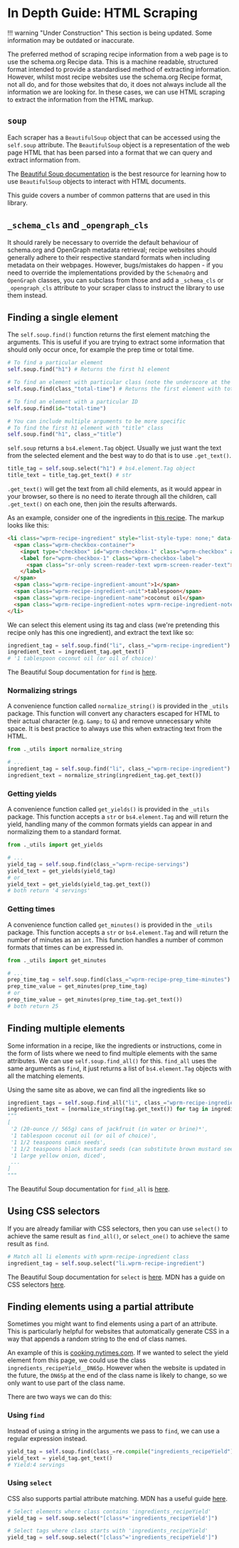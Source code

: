 # In Depth Guide: HTML Scraping

!!! warning "Under Construction"
    This section is being updated. Some information may be outdated or inaccurate.

The preferred method of scraping recipe information from a web page is to use the schema.org
Recipe data. This is a machine readable, structured format intended to provide a standardised
method of extracting information. However, whilst most recipe websites use the schema.org Recipe
format, not all do, and for those websites that do, it does not always include all the information
we are looking for. In these cases, we can use HTML scraping to extract the information from
the HTML markup.

## `soup`

Each scraper has a `BeautifulSoup` object that can be accessed using the `self.soup` attribute.
The `BeautifulSoup` object is a representation of the web page HTML that has been parsed into a
format that we can query and extract information from.

The [Beautiful Soup documentation](https://www.crummy.com/software/BeautifulSoup/bs4/doc/) is the best resource for learning how to use `BeautifulSoup`
objects to interact with HTML documents.

This guide covers a number of common patterns that are used in this library.

## `_schema_cls` and `_opengraph_cls`

It should rarely be necessary to override the default behaviour of schema.org and OpenGraph
metadata retrieval; recipe websites should generally adhere to their respective standard formats
when including metadata on their webpages.  However, bugs/mistakes do happen - if you need to
override the implementations provided by the `SchemaOrg` and `OpenGraph` classes, you can subclass
from those and add a `_schema_cls` or `_opengraph_cls` attribute to your scraper class to instruct
the library to use them instead.

## Finding a single element

The `self.soup.find()` function returns the first element matching the arguments. This is useful if
you are trying to extract some information that should only occur once, for example the prep time
or total time.

```python
# To find a particular element
self.soup.find("h1") # Returns the first h1 element

# To find an element with particular class (note the underscore at the end of class_)
self.soup.find(class_"total-time") # Returns the first element with total-time class.

# To find an element with a particular ID
self.soup.find(id="total-time")

# You can include multiple arguments to be more specific
# To find the first h1 element with "title" class
self.soup.find("h1", class_="title")
```

`self.soup` returns a `bs4.element.Tag` object. Usually we just want the text from the selected
element and the best way to do that is to use `.get_text()`.

```python
title_tag = self.soup.select("h1") # bs4.element.Tag object
title_text = title_tag.get_text() # str
```

`.get_text()` will get the text from all child elements, as it would appear in your browser, so
there is no need to iterate through all the children, call `.get_text()` on each one, then join
the results afterwards.

As an example, consider one of the ingredients in [this recipe](https://rainbowplantlife.com/instant-pot-jackfruit-curry/#wprm-recipe-container-5618). The markup looks like this:

```html
<li class="wprm-recipe-ingredient" style="list-style-type: none;" data-uid="0">
  <span class="wprm-checkbox-container">
    <input type="checkbox" id="wprm-checkbox-1" class="wprm-checkbox" aria-label="&nbsp;1 tablespoon coconut oil (or oil of choice)">
    <label for="wprm-checkbox-1" class="wprm-checkbox-label">
      <span class="sr-only screen-reader-text wprm-screen-reader-text">▢ </span>
    </label>
  </span>
  <span class="wprm-recipe-ingredient-amount">1</span>
  <span class="wprm-recipe-ingredient-unit">tablespoon</span>
  <span class="wprm-recipe-ingredient-name">coconut oil</span>
  <span class="wprm-recipe-ingredient-notes wprm-recipe-ingredient-notes-normal">(or oil of choice)</span>
</li>
```

We can select this element using its tag and class (we're pretending this recipe only has this one
ingredient), and extract the text like so:

```python
ingredient_tag = self.soup.find("li", class_="wprm-recipe-ingredient")
ingredient_text = ingredient_tag.get_text()
# '1 tablespoon coconut oil (or oil of choice)'
```

The Beautiful Soup documentation for `find` is [here](https://www.crummy.com/software/BeautifulSoup/bs4/doc/#find).

### Normalizing strings

A convenience function called `normalize_string()` is provided in the `_utils` package. This
function will convert any characters escaped for HTML to their actual character (e.g. `&amp;`
to `&`) and remove unnecessary white space. It is best practice to always use this when extracting
text from the HTML.

```python
from ._utils import normalize_string

# ...
ingredient_tag = self.soup.find("li", class_="wprm-recipe-ingredient")
ingredient_text = normalize_string(ingredient_tag.get_text())
```

### Getting yields

A convenience function called `get_yields()` is provided in the `_utils` package. This function
accepts a `str` or `bs4.element.Tag` and will return the yield, handling many of the common
formats yields can appear in and normalizing them to a standard format.

```python
from ._utils import get_yields

# ...
yield_tag = self.soup.find(class_="wprm-recipe-servings")
yield_text = get_yields(yield_tag)
# or
yield_text = get_yields(yield_tag.get_text())
# both return '4 servings'
```

### Getting times

A convenience function called `get_minutes()` is provided in the `_utils` package. This function
accepts a `str` or `bs4.element.Tag` and will return the number of minutes as an `int`. This
function handles a number of common formats that times can be expressed in.

```python
from ._utils import get_minutes

# ...
prep_time_tag = self.soup.find(class_="wprm-recipe-prep_time-minutes")
prep_time_value = get_minutes(prep_time_tag)
# or
prep_time_value = get_minutes(prep_time_tag.get_text())
# both return 25
```

## Finding multiple elements

Some information in a recipe, like the ingredients or instructions, come in the form of lists where
we need to find multiple elements with the same attributes. We can use `self.soup.find_all()` for
this. `find_all` uses the same arguments as `find`, it just returns a list of `bs4.element.Tag`
objects with all the matching elements.

Using the same site as above, we can find all the ingredients like so

```python
ingredient_tags = self.soup.find_all("li", class_="wprm-recipe-ingredient")
ingredients_text = [normalize_string(tag.get_text()) for tag in ingredient_tags]
"""
[
 '2 (20-ounce // 565g) cans of jackfruit (in water or brine)*',
 '1 tablespoon coconut oil (or oil of choice)',
 '1 1/2 teaspoons cumin seeds',
 '1 1/2 teaspoons black mustard seeds (can substitute brown mustard seeds)',
 '1 large yellow onion, diced',
 ...
]
"""
```

The Beautiful Soup documentation for `find_all` is [here](https://www.crummy.com/software/BeautifulSoup/bs4/doc/#find-all).

## Using CSS selectors

If you are already familiar with CSS selectors, then you can use `select()` to achieve the same
result as `find_all()`, or `select_one()` to achieve the same result as `find`.

```python
# Match all li elements with wprm-recipe-ingredient class
ingredient_tag = self.soup.select("li.wprm-recipe-ingredient")
```

The Beautiful Soup documentation for `select` is [here](https://www.crummy.com/software/BeautifulSoup/bs4/doc/#css-selectors-through-the-css-property). MDN has a guide on
CSS selectors [here](https://developer.mozilla.org/en-US/docs/Learn/CSS/Building_blocks/Selectors).

## Finding elements using a partial attribute

Sometimes you might want to find elements using a part of an attribute. This is particularly
helpful for websites that automatically generate CSS in a way that appends a random string to
the end of class names.

An example of this is [cooking.nytimes.com](https://cooking.nytimes.com/recipes/1024605-cumin-and-cashew-yogurt-rice). If we wanted to select the yield element from
this page, we could use the class `ingredients_recipeYield__DN65p`. However when the website is
updated in the future, the `DN65p` at the end of the class name is likely to change, so we only
want to use part of the class name.

There are two ways we can do this:

### Using `find`

Instead of using a string in the arguments we pass to `find`, we can use a regular expression
instead.

```python
yield_tag = self.soup.find(class_=re.compile("ingredients_recipeYield"))
yield_text = yield_tag.get_text()
# Yield:4 servings
```

### Using `select`

CSS also supports partial attribute matching. MDN has a useful guide [here](https://developer.mozilla.org/en-US/docs/Web/CSS/Attribute_selectors).

```python
# Select elements where class contains 'ingredients_recipeYield'
yield_tag = self.soup.select("[class*='ingredients_recipeYield']")

# Select tags where class starts with 'ingredients_recipeYield'
yield_tag = self.soup.select("[class^='ingredients_recipeYield']")
```
